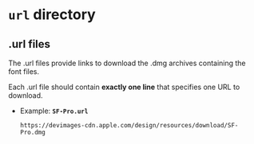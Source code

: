 # `url` directory

## .url files
The .url files provide links to download the .dmg archives containing the font files.

Each .url file should contain **exactly one line** that specifies one URL to download.

* Example: **`SF-Pro.url`**
    ```
    https://devimages-cdn.apple.com/design/resources/download/SF-Pro.dmg
    ```